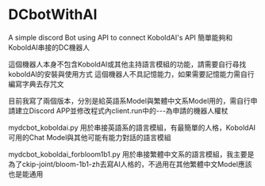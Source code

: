 # DCbotWithAI
A simple discord Bot using API to connect KoboldAI's API
簡單能夠和KoboldAI串接的DC機器人

這個機器人本身不包含KoboldAI或其他主持語言模組的功能，請需要自行尋找koboldAI的安裝與使用方式
這個機器人不具記憶能力，如果需要記憶能力需自行編寫字典去存咒文

目前我寫了兩個版本，分別是給英語系Model與繁體中文系Model用的，需自行申請建立Discord APP並修改程式內client.run中的---為申請的機器人權杖

mydcbot_koboldai.py
用於串接英語系的語言模組，有最簡單的人格，KoboldAI可用的Chat Model與其他可能有能力對話的語言模組

mydcbot_koboldai_forbloom1b1.py
用於串接繁體中文系的語言模組，我主要是為了ckip-joint/bloom-1b1-zh去寫AI人格的，不過用在其他繁體中文Model應該也是能通用

